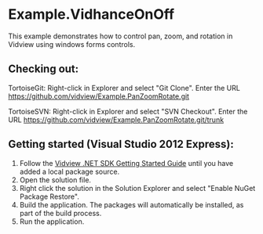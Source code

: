 Example.VidhanceOnOff
==============

This example demonstrates how to control pan, zoom, and rotation in Vidview using windows forms controls.

Checking out:
-------------
TortoiseGit:
Right-click in Explorer and select "Git Clone". Enter the URL https://github.com/vidview/Example.PanZoomRotate.git

TortoiseSVN:
Right-click in Explorer and select "SVN Checkout". Enter the URL https://github.com/vidview/Example.PanZoomRotate.git/trunk

Getting started (Visual Studio 2012 Express):
-------------------------------------
1. Follow the [Vidview .NET SDK Getting Started Guide](https://aurora.imint.se/help/vidview/sdk/.net/Vidview%20.NET%20SDK%20Getting%20Started%20Guide.html) until you have added a local package source. 
2. Open the solution file.
3. Right click the solution in the Solution Explorer and select "Enable NuGet Package Restore".
4. Build the application. The packages will automatically be installed, as part of the build process.
5. Run the application.